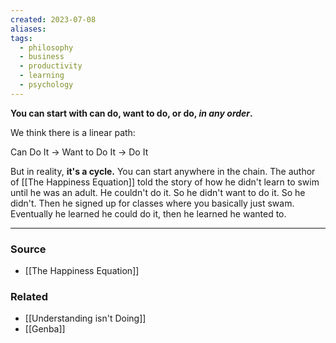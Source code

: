 ```yaml
---
created: 2023-07-08
aliases: 
tags:
  - philosophy
  - business
  - productivity
  - learning
  - psychology
---
```

**You can start with can do, want to do, or do, *in any order*.**

We think there is a linear path:

Can Do It → Want to Do It → Do It

But in reality, **it's a cycle.** You can start anywhere in the chain. The author of [[The Happiness Equation]] told the story of how he didn't learn to swim until he was an adult. He couldn't do it. So he didn't want to do it. So he didn't. Then he signed up for classes where you basically just swam. Eventually he learned he could do it, then he learned he wanted to.

****
### Source
- [[The Happiness Equation]]

### Related
- [[Understanding isn't Doing]] 
- [[Genba]]